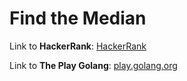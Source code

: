 # Find the Median

Link to **HackerRank**: [HackerRank](https://www.hackerrank.com/challenges/find-the-median/problem)

Link to **The Play Golang**: [play.golang.org](https://play.golang.org/p/Xqn9NdM5MXX)